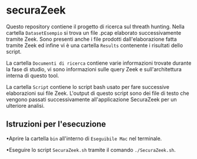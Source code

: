 # securaZeek

Questo repository contiene il progetto di ricerca sul threath hunting.
Nella cartella `DatasetEsempio` si trova un file .pcap elaborato successivamente tramite Zeek.
Sono presenti anche i file prodotti dall'elaborazione fatta tramite Zeek ed infine vi è una cartella `Results` contenente i risultati dello script.

La cartella `Documenti di ricerca` contiene varie informazioni trovate durante la fase di studio, vi sono informazioni sulle query Zeek e sull'architettura interna di questo tool.

La cartella `Script` contiene lo script bash usato per fare successive elaborazioni sui file Zeek. L'output di questo script sono dei file di testo che vengono passati successivamente all'applicazione SecuraZeek per un ulteriore analisi.

## Istruzioni per l'esecuzione

•Aprire la cartella `bin` all'interno di `Eseguibile Mac` nel terminale.

•Eseguire lo script `SecuraZeek.sh` tramite il comando `./SecuraZeek.sh`.
